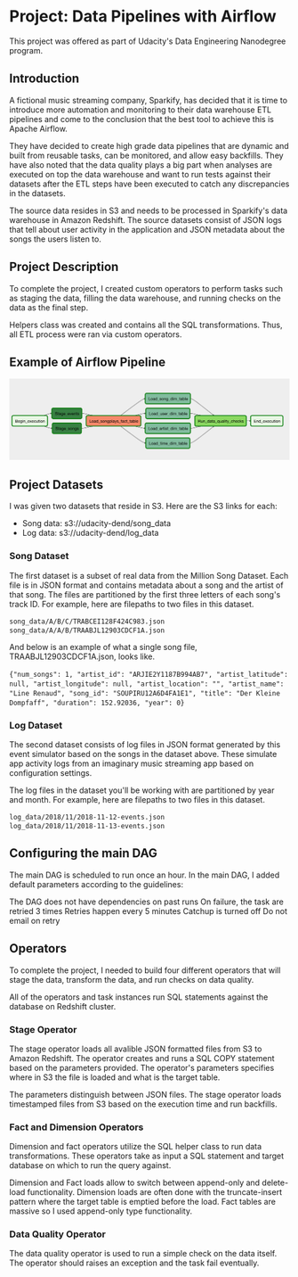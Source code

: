 # Project: Data Pipelines with Airflow

This project was offered as part of Udacity's Data Engineering Nanodegree program.

## Introduction

A fictional music streaming company, Sparkify, has decided that it is time to introduce more automation and monitoring to their data warehouse ETL pipelines and come to the conclusion that the best tool to achieve this is Apache Airflow.

They have decided to create high grade data pipelines that are dynamic and built from reusable tasks, can be monitored, and allow easy backfills. They have also noted that the data quality plays a big part when analyses are executed on top the data warehouse and want to run tests against their datasets after the ETL steps have been executed to catch any discrepancies in the datasets.

The source data resides in S3 and needs to be processed in Sparkify's data warehouse in Amazon Redshift. The source datasets consist of JSON logs that tell about user activity in the application and JSON metadata about the songs the users listen to.

## Project Description

To complete the project, I created custom operators to perform tasks such as staging the data, filling the data warehouse, and running checks on the data as the final step.

Helpers class was created and contains all the SQL transformations. Thus, all ETL process were ran via custom operators.

## Example of Airflow Pipeline

![image](example-dag.png)

## Project Datasets

I was given two datasets that reside in S3. Here are the S3 links for each:

- Song data: s3://udacity-dend/song_data
- Log data: s3://udacity-dend/log_data

### Song Dataset

The first dataset is a subset of real data from the Million Song Dataset. Each file is in JSON format and contains metadata about a song and the artist of that song. The files are partitioned by the first three letters of each song's track ID. For example, here are filepaths to two files in this dataset.
```
song_data/A/B/C/TRABCEI128F424C983.json
song_data/A/A/B/TRAABJL12903CDCF1A.json
```

And below is an example of what a single song file, TRAABJL12903CDCF1A.json, looks like.

```{"num_songs": 1, "artist_id": "ARJIE2Y1187B994AB7", "artist_latitude": null, "artist_longitude": null, "artist_location": "", "artist_name": "Line Renaud", "song_id": "SOUPIRU12A6D4FA1E1", "title": "Der Kleine Dompfaff", "duration": 152.92036, "year": 0}```

### Log Dataset

The second dataset consists of log files in JSON format generated by this event simulator based on the songs in the dataset above. These simulate app activity logs from an imaginary music streaming app based on configuration settings.

The log files in the dataset you'll be working with are partitioned by year and month. For example, here are filepaths to two files in this dataset.
```
log_data/2018/11/2018-11-12-events.json
log_data/2018/11/2018-11-13-events.json
```

## Configuring the main DAG

The main DAG is scheduled to run once an hour.
In the main DAG, I added default parameters according to the guidelines:

The DAG does not have dependencies on past runs
On failure, the task are retried 3 times
Retries happen every 5 minutes
Catchup is turned off
Do not email on retry


## Operators

To complete the project, I needed to build four different operators that will stage the data, transform the data, and run checks on data quality.

All of the operators and task instances run SQL statements against the database on Redshift cluster.

### Stage Operator

The stage operator loads all avalible JSON formatted files from S3 to Amazon Redshift. The operator creates and runs a SQL COPY statement based on the parameters provided. The operator's parameters specifies where in S3 the file is loaded and what is the target table.

The parameters distinguish between JSON files. The stage operator loads timestamped files from S3 based on the execution time and run backfills.

### Fact and Dimension Operators

Dimension and fact operators utilize the SQL helper class to run data transformations. These operators take as input a SQL statement and target database on which to run the query against.

Dimension and Fact loads allow to switch between append-only and delete-load functionality. Dimension loads are often done with the truncate-insert pattern where the target table is emptied before the load. Fact tables are massive so I used append-only type functionality.

### Data Quality Operator

The data quality operator is used to run a simple check on the data itself. The operator should raises an exception and the task fail eventually.
